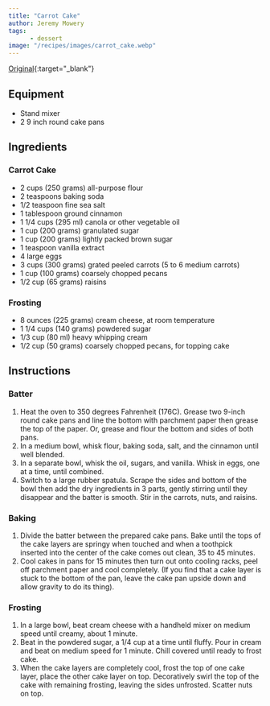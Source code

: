 ```yaml
---
title: "Carrot Cake"
author: Jeremy Mowery
tags:
      - dessert
image: "/recipes/images/carrot_cake.webp"
---
```


[Original](https://www.inspiredtaste.net/25753/carrot-cake-recipe/itr_print/){:target="_blank"}

## Equipment

* Stand mixer
* 2 9 inch round cake pans

## Ingredients

### Carrot Cake

* 2 cups (250 grams) all-purpose flour
* 2 teaspoons baking soda
* 1/2 teaspoon fine sea salt
* 1 tablespoon ground cinnamon
* 1 1/4 cups (295 ml) canola or other vegetable oil
* 1 cup (200 grams) granulated sugar
* 1 cup (200 grams) lightly packed brown sugar
* 1 teaspoon vanilla extract
* 4 large eggs
* 3 cups (300 grams) grated peeled carrots (5 to 6 medium carrots)
* 1 cup (100 grams) coarsely chopped pecans
* 1/2 cup (65 grams) raisins

### Frosting

* 8 ounces (225 grams) cream cheese, at room temperature
* 1 1/4 cups (140 grams) powdered sugar
* 1/3 cup (80 ml) heavy whipping cream
* 1/2 cup (50 grams) coarsely chopped pecans, for topping cake

## Instructions

### Batter

1. Heat the oven to 350 degrees Fahrenheit (176C). Grease two 9-inch round cake pans and line the bottom with parchment paper then grease the top of the paper. Or, grease and flour the bottom and sides of both pans.
2. In a medium bowl, whisk flour, baking soda, salt, and the cinnamon until well blended.
3. In a separate bowl, whisk the oil, sugars, and vanilla. Whisk in eggs, one at a time, until combined.
4. Switch to a large rubber spatula. Scrape the sides and bottom of the bowl then add the dry ingredients in 3 parts, gently stirring until they disappear and the batter is smooth. Stir in the carrots, nuts, and raisins.

### Baking

1. Divide the batter between the prepared cake pans. Bake until the tops of the cake layers are springy when touched and when a toothpick inserted into the center of the cake comes out clean, 35 to 45 minutes.
2. Cool cakes in pans for 15 minutes then turn out onto cooling racks, peel off parchment paper and cool completely. (If you find that a cake layer is stuck to the bottom of the pan, leave the cake pan upside down and allow gravity to do its thing).

### Frosting

1. In a large bowl, beat cream cheese with a handheld mixer on medium speed until creamy, about 1 minute.
2. Beat in the powdered sugar, a 1/4 cup at a time until fluffy. Pour in cream and beat on medium speed for 1 minute. Chill covered until ready to frost cake.
3. When the cake layers are completely cool, frost the top of one cake layer, place the other cake layer on top. Decoratively swirl the top of the cake with remaining frosting, leaving the sides unfrosted. Scatter nuts on top.
